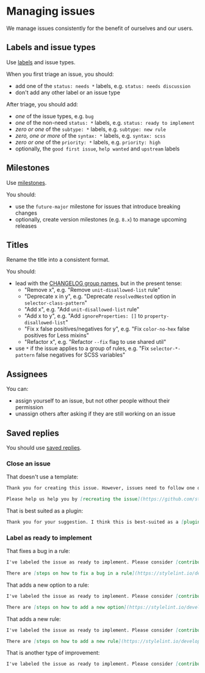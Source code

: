 # Managing issues

We manage issues consistently for the benefit of ourselves and our users.

## Labels and issue types

Use [labels](https://github.com/stylelint/stylelint/labels) and issue types.

When you first triage an issue, you should:

- add one of the `status: needs *` labels, e.g. `status: needs discussion`
- don't add any other label or an issue type

After triage, you should add:

- _one_ of the issue types, e.g. `bug`
- _one_ of the non-need `status: *` labels, e.g. `status: ready to implement`
- _zero or one_ of the `subtype: *` labels, e.g. `subtype: new rule`
- _zero, one or more_ of the `syntax: *` labels, e.g. `syntax: scss`
- _zero or one_ of the `priority: *` labels, e.g. `priority: high`
- optionally, the `good first issue`, `help wanted` and `upstream` labels

## Milestones

Use [milestones](https://github.com/stylelint/stylelint/milestones).

You should:

- use the `future-major` milestone for issues that introduce breaking changes
- optionally, create version milestones (e.g. `8.x`) to manage upcoming releases

## Titles

Rename the title into a consistent format.

You should:

- lead with the [CHANGELOG group names](https://keepachangelog.com/en/1.1.0/#how), but in the present tense:
  - "Remove x", e.g. "Remove `unit-disallowed-list` rule"
  - "Deprecate x in y", e.g. "Deprecate `resolvedNested` option in `selector-class-pattern`"
  - "Add x", e.g. "Add `unit-disallowed-list` rule"
  - "Add x to y", e.g. "Add `ignoreProperties: []` to `property-disallowed-list`"
  - "Fix x false positives/negatives for y", e.g. "Fix `color-no-hex` false positives for Less mixins"
  - "Refactor x", e.g. "Refactor `--fix` flag to use shared util"
- use `*` if the issue applies to a group of rules, e.g. "Fix `selector-*-pattern` false negatives for SCSS variables"

## Assignees

You can:

- assign yourself to an issue, but not other people without their permission
- unassign others after asking if they are still working on an issue

## Saved replies

You should use [saved replies](https://help.github.com/en/github/writing-on-github/working-with-saved-replies).

### Close an issue

That doesn't use a template:

```markdown
Thank you for creating this issue. However, issues need to follow one of our templates so that we can clearly understand your particular circumstances.

Please help us help you by [recreating the issue](https://github.com/stylelint/stylelint/issues/new/choose) using one of our templates.
```

That is best suited as a plugin:

```markdown
Thank you for your suggestion. I think this is best-suited as a [plugin](https://stylelint.io/developer-guide/plugins).
```

### Label as ready to implement

That fixes a bug in a rule:

```markdown
I've labeled the issue as ready to implement. Please consider [contributing](https://stylelint.io/contributing) if you have time.

There are [steps on how to fix a bug in a rule](https://stylelint.io/developer-guide/rules#fix-a-bug-in-a-rule) in the Developer guide.
```

That adds a new option to a rule:

```markdown
I've labeled the issue as ready to implement. Please consider [contributing](https://stylelint.io/contributing) if you have time.

There are [steps on how to add a new option](https://stylelint.io/developer-guide/rules#add-an-option-to-a-rule) in the Developer guide.
```

That adds a new rule:

```markdown
I've labeled the issue as ready to implement. Please consider [contributing](https://stylelint.io/contributing) if you have time.

There are [steps on how to add a new rule](https://stylelint.io/developer-guide/rules#add-a-rule) in the Developer guide.
```

That is another type of improvement:

```markdown
I've labeled the issue as ready to implement. Please consider [contributing](https://stylelint.io/contributing) if you have time.
```
